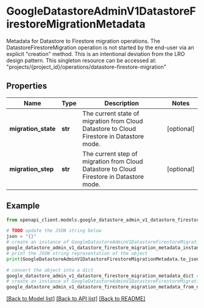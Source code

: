 # GoogleDatastoreAdminV1DatastoreFirestoreMigrationMetadata

Metadata for Datastore to Firestore migration operations. The DatastoreFirestoreMigration operation is not started by the end-user via an explicit \"creation\" method. This is an intentional deviation from the LRO design pattern. This singleton resource can be accessed at: \"projects/{project_id}/operations/datastore-firestore-migration\"

## Properties

Name | Type | Description | Notes
------------ | ------------- | ------------- | -------------
**migration_state** | **str** | The current state of migration from Cloud Datastore to Cloud Firestore in Datastore mode. | [optional] 
**migration_step** | **str** | The current step of migration from Cloud Datastore to Cloud Firestore in Datastore mode. | [optional] 

## Example

```python
from openapi_client.models.google_datastore_admin_v1_datastore_firestore_migration_metadata import GoogleDatastoreAdminV1DatastoreFirestoreMigrationMetadata

# TODO update the JSON string below
json = "{}"
# create an instance of GoogleDatastoreAdminV1DatastoreFirestoreMigrationMetadata from a JSON string
google_datastore_admin_v1_datastore_firestore_migration_metadata_instance = GoogleDatastoreAdminV1DatastoreFirestoreMigrationMetadata.from_json(json)
# print the JSON string representation of the object
print(GoogleDatastoreAdminV1DatastoreFirestoreMigrationMetadata.to_json())

# convert the object into a dict
google_datastore_admin_v1_datastore_firestore_migration_metadata_dict = google_datastore_admin_v1_datastore_firestore_migration_metadata_instance.to_dict()
# create an instance of GoogleDatastoreAdminV1DatastoreFirestoreMigrationMetadata from a dict
google_datastore_admin_v1_datastore_firestore_migration_metadata_from_dict = GoogleDatastoreAdminV1DatastoreFirestoreMigrationMetadata.from_dict(google_datastore_admin_v1_datastore_firestore_migration_metadata_dict)
```
[[Back to Model list]](../README.md#documentation-for-models) [[Back to API list]](../README.md#documentation-for-api-endpoints) [[Back to README]](../README.md)


